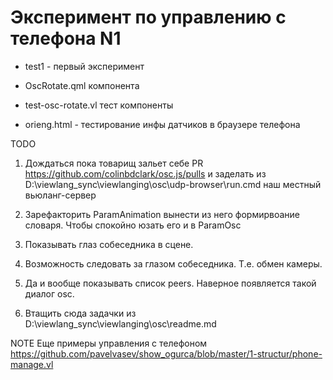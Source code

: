 # Эксперимент по управлению с телефона N1

* test1 - первый эксперимент

* OscRotate.qml  компонента
* test-osc-rotate.vl тест компоненты

* orieng.html - тестирование инфы датчиков в браузере телефона

TODO

1. Дождаться пока товарищ зальет себе PR https://github.com/colinbdclark/osc.js/pulls
и заделать из D:\viewlang_sync\viewlanging\osc\udp-browser\run.cmd 
наш местный вьюланг-сервер

2. Зарефакторить ParamAnimation вынести из него формирвоание словаря. Чтобы спокойно юзать его и в ParamOsc

3. Показывать глаз собеседника в сцене.
4. Возможность следовать за глазом собеседника. Т.е. обмен камеры.
5. Да и вообще показывать список peers. Наверное появляется такой диалог osc.

6. Втащить сюда задачки из D:\viewlang_sync\viewlanging\osc\readme.md 

NOTE
Еще примеры управления с телефоном
https://github.com/pavelvasev/show_ogurca/blob/master/1-structur/phone-manage.vl